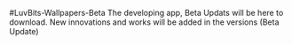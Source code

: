 #LuvBits-Wallpapers-Beta
The developing app, Beta Updats will be here to download.
New innovations and works will be added in the versions (Beta Update)
